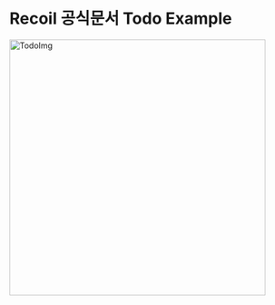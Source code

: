 # Recoil 공식문서 Todo Example


<img width="451" alt="TodoImg" src="https://user-images.githubusercontent.com/68550254/154025117-7376de7b-3899-4f3c-a73b-7abfcd156b5a.png">